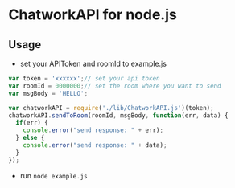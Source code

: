 # ChatworkAPI for node.js
## Usage
- set your APIToken and roomId to example.js  


```javascript
var token = 'xxxxxx';// set your api token
var roomId = 0000000;// set the room where you want to send
var msgBody = 'HELLO';

var chatworkAPI = require('./lib/ChatworkAPI.js')(token);
chatworkAPI.sendToRoom(roomId, msgBody, function(err, data) {
  if(err) {
    console.error("send response: " + err);
  } else {
    console.error("send response: " + data);
  }
});
```

- run ```node example.js```
